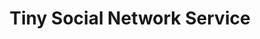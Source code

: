 ---
title: "Tiny Social Network Service"
excerpt: "Built a distributed system simulating clients, coordinator, leader-folloer servers using GRPC, RabbitMQ <br/><img src='/images/PP1.png'>"
collection: portfolio
---